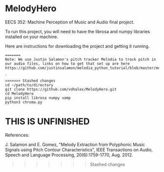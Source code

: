 # MelodyHero
EECS 352: Machine Perception of Music and Audio final project.

To run this project, you will need to have the librosa and numpy libraries installed on your machine.

Here are instructions for downloading the project and getting it running.

```
=======
Note: We use Justin Salamon's pitch tracker Melodia to track pitch in our audio files, links on how to get that set up are here https://github.com/justinsalamon/melodia_python_tutorial/blob/master/melodia_python_tutorial.ipynb

`
>>>>>>> Stashed changes
cd ~/path/to/directory
git clone https://github.com/vdhalex/MelodyHero.git
cd MelodyHero
pip install librosa numpy vamp
python3 chroma.py
```

THIS IS UNFINISHED
=======

References:

J. Salamon and E. Gomez, "Melody Extraction from Polyphonic Music Signals using Pitch Contour Characteristics", IEEE Transactions on Audio, Speech and Language Processing, 20(6):1759-1770, Aug. 2012.
>>>>>>> Stashed changes
